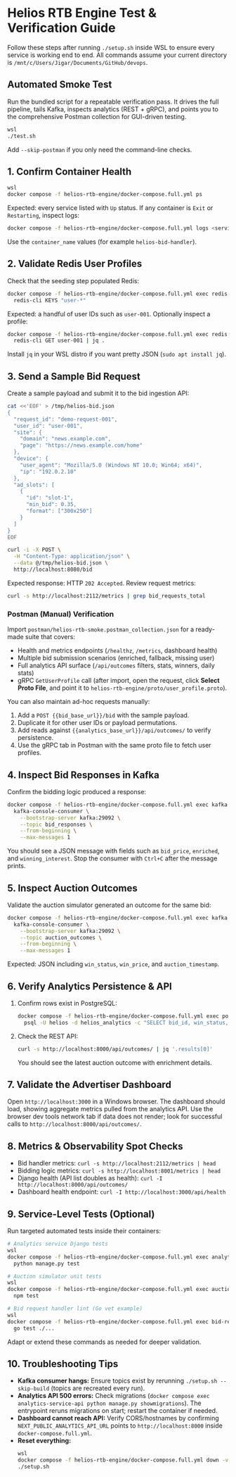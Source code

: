 # Helios RTB Engine Test & Verification Guide

Follow these steps after running `./setup.sh` inside WSL to ensure every service is working end to end. All commands assume your current directory is `/mnt/c/Users/Jigar/Documents/GitHub/devops`.

## Automated Smoke Test
Run the bundled script for a repeatable verification pass. It drives the full pipeline, tails Kafka, inspects analytics (REST + gRPC), and points you to the comprehensive Postman collection for GUI-driven testing.
```bash
wsl
./test.sh
```
Add `--skip-postman` if you only need the command-line checks.

## 1. Confirm Container Health
```bash
wsl
docker compose -f helios-rtb-engine/docker-compose.full.yml ps
```
Expected: every service listed with `Up` status. If any container is `Exit` or `Restarting`, inspect logs:
```bash
docker compose -f helios-rtb-engine/docker-compose.full.yml logs <service-name>
```
Use the `container_name` values (for example `helios-bid-handler`).

## 2. Validate Redis User Profiles
Check that the seeding step populated Redis:
```bash
docker compose -f helios-rtb-engine/docker-compose.full.yml exec redis \
  redis-cli KEYS "user-*"
```
Expected: a handful of user IDs such as `user-001`. Optionally inspect a profile:
```bash
docker compose -f helios-rtb-engine/docker-compose.full.yml exec redis \
  redis-cli GET user-001 | jq .
```
Install `jq` in your WSL distro if you want pretty JSON (`sudo apt install jq`).

## 3. Send a Sample Bid Request
Create a sample payload and submit it to the bid ingestion API:
```bash
cat <<'EOF' > /tmp/helios-bid.json
{
  "request_id": "demo-request-001",
  "user_id": "user-001",
  "site": {
    "domain": "news.example.com",
    "page": "https://news.example.com/home"
  },
  "device": {
    "user_agent": "Mozilla/5.0 (Windows NT 10.0; Win64; x64)",
    "ip": "192.0.2.10"
  },
  "ad_slots": [
    {
      "id": "slot-1",
      "min_bid": 0.35,
      "format": ["300x250"]
    }
  ]
}
EOF

curl -i -X POST \
  -H "Content-Type: application/json" \
  --data @/tmp/helios-bid.json \
  http://localhost:8080/bid
```
Expected response: HTTP `202 Accepted`. Review request metrics:
```bash
curl -s http://localhost:2112/metrics | grep bid_requests_total
```

### Postman (Manual) Verification
Import `postman/helios-rtb-smoke.postman_collection.json` for a ready-made suite that covers:
- Health and metrics endpoints (`/healthz`, `/metrics`, dashboard health)
- Multiple bid submission scenarios (enriched, fallback, missing user)
- Full analytics API surface (`/api/outcomes` filters, stats, winners, daily stats)
- gRPC `GetUserProfile` call (after import, open the request, click **Select Proto File**, and point it to `helios-rtb-engine/proto/user_profile.proto`).

You can also maintain ad-hoc requests manually:
1. Add a `POST {{bid_base_url}}/bid` with the sample payload.
2. Duplicate it for other user IDs or payload permutations.
3. Add reads against `{{analytics_base_url}}/api/outcomes/` to verify persistence.
4. Use the gRPC tab in Postman with the same proto file to fetch user profiles.

## 4. Inspect Bid Responses in Kafka
Confirm the bidding logic produced a response:
```bash
docker compose -f helios-rtb-engine/docker-compose.full.yml exec kafka \
  kafka-console-consumer \
    --bootstrap-server kafka:29092 \
    --topic bid_responses \
    --from-beginning \
    --max-messages 1
```
You should see a JSON message with fields such as `bid_price`, `enriched`, and `winning_interest`. Stop the consumer with `Ctrl+C` after the message prints.

## 5. Inspect Auction Outcomes
Validate the auction simulator generated an outcome for the same bid:
```bash
docker compose -f helios-rtb-engine/docker-compose.full.yml exec kafka \
  kafka-console-consumer \
    --bootstrap-server kafka:29092 \
    --topic auction_outcomes \
    --from-beginning \
    --max-messages 1
```
Expected: JSON including `win_status`, `win_price`, and `auction_timestamp`.

## 6. Verify Analytics Persistence & API
1. Confirm rows exist in PostgreSQL:
   ```bash
   docker compose -f helios-rtb-engine/docker-compose.full.yml exec postgres \
     psql -U helios -d helios_analytics -c "SELECT bid_id, win_status, win_price, created_at FROM outcomes_auctionoutcome ORDER BY created_at DESC LIMIT 5;"
   ```
2. Check the REST API:
   ```bash
   curl -s http://localhost:8000/api/outcomes/ | jq '.results[0]'
   ```
   You should see the latest auction outcome with enrichment details.

## 7. Validate the Advertiser Dashboard
Open `http://localhost:3000` in a Windows browser. The dashboard should load, showing aggregate metrics pulled from the analytics API. Use the browser dev tools network tab if data does not render; look for successful calls to `http://localhost:8000/api/outcomes/`.

## 8. Metrics & Observability Spot Checks
- Bid handler metrics: `curl -s http://localhost:2112/metrics | head`
- Bidding logic metrics: `curl -s http://localhost:8001/metrics | head`
- Django health (API list doubles as health): `curl -I http://localhost:8000/api/outcomes/`
- Dashboard health endpoint: `curl -I http://localhost:3000/api/health`

## 9. Service-Level Tests (Optional)
Run targeted automated tests inside their containers:
```bash
# Analytics service Django tests
wsl
docker compose -f helios-rtb-engine/docker-compose.full.yml exec analytics-service-api \
  python manage.py test

# Auction simulator unit tests
wsl
docker compose -f helios-rtb-engine/docker-compose.full.yml exec auction-simulator \
  npm test

# Bid request handler lint (Go vet example)
wsl
docker compose -f helios-rtb-engine/docker-compose.full.yml exec bid-request-handler \
  go test ./...
```
Adapt or extend these commands as needed for deeper validation.

## 10. Troubleshooting Tips
- **Kafka consumer hangs:** Ensure topics exist by rerunning `./setup.sh --skip-build` (topics are recreated every run).
- **Analytics API 500 errors:** Check migrations (`docker compose exec analytics-service-api python manage.py showmigrations`). The entrypoint reruns migrations on start; restart the container if needed.
- **Dashboard cannot reach API:** Verify CORS/hostnames by confirming `NEXT_PUBLIC_ANALYTICS_API_URL` points to `http://localhost:8000` inside `docker-compose.full.yml`.
- **Reset everything:**
  ```bash
  wsl
  docker compose -f helios-rtb-engine/docker-compose.full.yml down -v
  ./setup.sh
  ```
